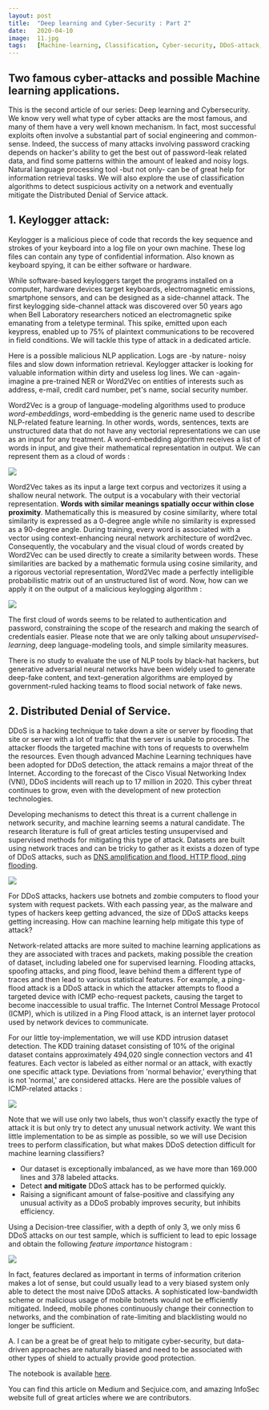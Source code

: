 ```yaml
---
layout: post
title:  "Deep learning and Cyber-Security : Part 2"
date:   2020-04-10 
image:  11.jpg
tags:   [Machine-learning, Classification, Cyber-security, DDoS-attack, Natural-language-processing]
---
```


## Two famous cyber-attacks and possible Machine learning applications.

This is the second article of our series: Deep learning and Cybersecurity. We know very well what type of cyber attacks are the most famous, and many of them have a very well known mechanism. In fact, most successful exploits often involve a substantial part of social engineering and common-sense. Indeed, the success of many attacks involving password cracking depends on hacker's ability to get the best out of password-leak related data, and find some patterns within the amount of leaked and noisy logs. Natural language processing tool -but not only- can be of great help for information retrieval tasks. We will also explore the use of classification algorithms to detect suspicious activity on a network and eventually mitigate the Distributed Denial of Service attack. 

## 1. Keylogger attack: 

Keylogger is a malicious piece of code that records the key sequence and strokes of your keyboard into a log file on your own machine. These log files can contain any type of confidential information. Also known as keyboard spying, it can be either software or hardware. 

While software-based keyloggers target the programs installed on a computer, hardware devices target keyboards, electromagnetic emissions, smartphone sensors, and can be designed as a side-channel attack. The first keylogging side-channel attack was discovered over 50 years ago when Bell Laboratory researchers noticed an electromagnetic spike emanating from a teletype terminal. This spike, emitted upon each keypress, enabled up to 75% of plaintext communications to be recovered in field conditions. We will tackle this type of attack in a dedicated article.

Here is a possible malicious NLP application. Logs are -by nature- noisy files and slow down information retrieval. Keylogger attacker is looking for valuable information within dirty and useless log lines. We can -again- imagine a pre-trained NER or Word2Vec on entities of interests such as address, e-mail, credit card number, pet's name, social security number. 

Word2Vec is a group of language-modeling algorithms used to produce *word-embeddings*, word-embedding is the generic name used to describe NLP-related feature learning. In other words, words, sentences, texts are unstructured data that do not have any vectorial representations we can use as an input for any treatment. A word-embedding algorithm receives a list of words in input, and give their mathematical representation in output. We can represent them as a cloud of words :

![](/img/vector.png)

Word2Vec takes as its input a large text corpus and vectorizes it using a shallow neural network. The output is a vocabulary with their vectorial representation. **Words with similar meanings spatially occur within close proximity**. Mathematically this is measured by cosine similarity, where total similarity is expressed as a 0-degree angle while no similarity is expressed as a 90-degree angle. During training, every word is associated with a vector using context-enhancing neural network architecture of word2vec. Consequently, the vocabulary and the visual cloud of words created by Word2Vec can be used directly to create a similarity between words. These similarities are backed by a mathematic formula using cosine similarity, and a rigorous vectorial representation, Word2Vec made a perfectly intelligible probabilistic matrix out of an unstructured list of word. Now, how can we apply it on the output of a malicious keylogging algorithm :

![](/img/cloud.png)

The first cloud of words seems to be related to authentication and password, constraining the scope of the research and making the search of credentials easier. Please note that we are only talking about *unsupervised-learning*, deep language-modeling tools, and simple similarity measures.

There is no study to evaluate the use of NLP tools by black-hat hackers, but generative adversarial neural networks have been widely used to generate deep-fake content, and text-generation algorithms are employed by government-ruled hacking teams to flood social network of fake news.

   
## 2. Distributed Denial of Service. 

DDoS is a hacking technique to take down a site or server by flooding that site or server with a lot of traffic that the server is unable to process. The attacker floods the targeted machine with tons of requests to overwhelm the resources. Even though advanced Machine Learning techniques have been adopted for DDoS detection, the attack remains a major threat of the Internet. According to the forecast of the Cisco Visual Networking Index (VNI), DDoS incidents will reach up to 17 million in 2020. This cyber threat continues to grow, even with the development of new protection technologies. 

Developing mechanisms to detect this threat is a current challenge in network security, and machine learning seems a natural candidate. The research literature is full of great articles testing unsupervised and supervised methods for mitigating this type of attack. Datasets are built using network traces and can be tricky to gather as it exists a dozen of type of DDoS attacks, such as [DNS amplification and flood, HTTP flood, ping flooding](https://www.cpomagazine.com/cyber-security/ddos-attack-glossary-top-12-attack-vectors/).

![](/img/ddos.jpg)

For DDoS attacks, hackers use botnets and zombie computers to flood your system with request packets. With each passing year, as the malware and types of hackers keep getting advanced, the size of DDoS attacks keeps getting increasing. How can machine learning help mitigate this type of attack?

Network-related attacks are more suited to machine learning applications as they are associated with traces and packets, making possible the creation of dataset, including labeled one for supervised learning. Flooding attacks, spoofing attacks, and ping flood, leave behind them a different type of traces and then lead to various statistical features. For example, a ping-flood attack is a DDoS attack in which the attacker attempts to flood a targeted device with ICMP echo-request packets, causing the target to become inaccessible to usual traffic. The Internet Control Message Protocol (ICMP), which is utilized in a Ping Flood attack, is an internet layer protocol used by network devices to communicate. 

For our little toy-implementation, we will use KDD intrusion dataset detection. The KDD training dataset consisting of 10% of the original dataset contains approximately 494,020 single connection vectors and 41 features. Each vector is labeled as either normal or an attack, with exactly one specific attack type. Deviations from 'normal behavior,' everything that is not 'normal,' are considered attacks. Here are the possible values of ICMP-related attacks  :

![](/img/type.png)

Note that we will use only two labels, thus won't classify exactly the type of attack it is but only try to detect any unusual network activity. We want this little implementation to be as simple as possible, so we will use Decision trees to perform classification, but what makes DDoS detection difficult for machine learning classifiers? 

* Our dataset is exceptionally imbalanced, as we have more than 169.000 lines and 378 labeled attacks. 
* Detect **and mitigate** DDoS attack has to be performed quickly.
* Raising a significant amount of false-positive and classifying any unusual activity as a DDoS probably improves security, but inhibits efficiency.

Using a Decision-tree classifier, with a depth of only 3, we only miss 6 DDoS attacks on our test sample, which is sufficient to lead to epic lossage and obtain the following *feature importance* histogram :

![](/img/feature.png)

In fact, features declared as important in terms of information criterion makes a lot of sense, but could usually lead to a very biased system only able to detect the most naive DDoS attacks. A sophisticated low-bandwidth scheme or malicious usage of mobile botnets would not be efficiently mitigated. Indeed, mobile phones continuously change their connection to networks, and the combination of rate-limiting and blacklisting would no longer be sufficient. 

A. I can be a great be of great help to mitigate cyber-security, but data-driven approaches are naturally biased and need to be associated with other types of shield to actually provide good protection.

The notebook is available [here](https://github.com/quantrack/qt_blog-ddos_article).

You can find this article on Medium and Secjuice.com, and amazing InfoSec website full of great articles where we are contributors.

